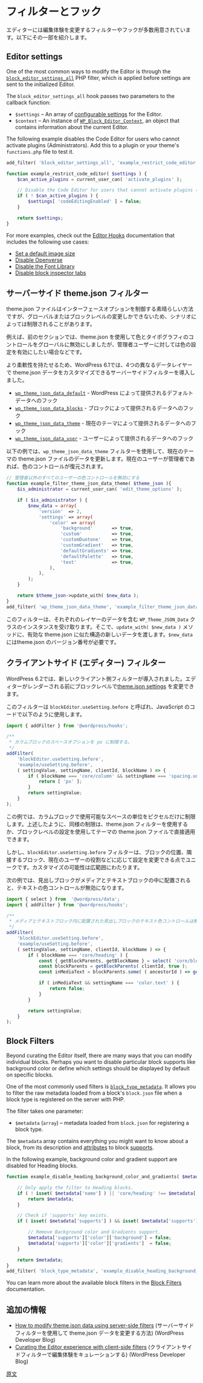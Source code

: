 <!-- 
# Filters and hooks
 -->
# フィルターとフック

<!-- 
The Editor provides numerous filters and hooks that allow you to modify the editing experience. Here are a few.
 -->
エディターには編集体験を変更するフィルターやフックが多数用意されています。以下にその一部を紹介します。

## Editor settings

One of the most common ways to modify the Editor is through the [`block_editor_settings_all`](https://developer.wordpress.org/reference/hooks/block_editor_settings_all/) PHP filter, which is applied before settings are sent to the initialized Editor. 

The `block_editor_settings_all` hook passes two parameters to the callback function:

- `$settings` – An array of [configurable settings](https://developer.wordpress.org/block-editor/reference-guides/filters/editor-filters/#editor-settings) for the Editor.
- `$context` – An instance of [`WP_Block_Editor_Context`](https://developer.wordpress.org/reference/classes/wp_block_editor_context/), an object that contains information about the current Editor.

The following example disables the Code Editor for users who cannot activate plugins (Administrators). Add this to a plugin or your theme's `functions.php` file to test it.

```php
add_filter( 'block_editor_settings_all', 'example_restrict_code_editor' );

function example_restrict_code_editor( $settings ) {
	$can_active_plugins = current_user_can( 'activate_plugins' );

	// Disable the Code Editor for users that cannot activate plugins (Administrators).
	if ( ! $can_active_plugins ) {
		$settings[ 'codeEditingEnabled' ] = false;
	}

	return $settings;
}
```

For more examples, check out the [Editor Hooks](https://developer.wordpress.org/block-editor/reference-guides/filters/editor-filters/) documentation that includes the following use cases: 

- [Set a default image size](https://developer.wordpress.org/block-editor/reference-guides/filters/editor-filters/#set-a-default-image-size)
- [Disable Openverse](https://developer.wordpress.org/block-editor/reference-guides/filters/editor-filters/#disable-openverse)
- [Disable the Font Library](https://developer.wordpress.org/block-editor/reference-guides/filters/editor-filters/#disable-the-font-library)
- [Disable block inspector tabs](https://developer.wordpress.org/block-editor/reference-guides/filters/editor-filters/#disable-block-inspector-tabs)

<!-- 
## Server-side theme.json filters
 -->
## サーバーサイド theme.json フィルター

<!-- 
The theme.json file is a great way to control interface options, but it only allows for global or block-level modifications, which can be limiting in some scenarios.
 -->
theme.json ファイルはインターフェースオプションを制御する素晴らしい方法ですが、グローバルまたはブロックレベルの変更しかできないため、シナリオによっては制限されることがあります。

<!-- 
For instance, in the previous section, color and typography controls were disabled globally using theme.json. But let's say you want to enable color settings for users who are Administrators. 
 -->
例えば、前のセクションでは、theme.json を使用して色とタイポグラフィのコントロールをグローバルに無効にしましたが、管理者ユーザーに対しては色の設定を有効にしたい場合などです。

<!-- 
To provide more flexibility, WordPress 6.1 introduced server-side filters allowing you to customize theme.json data at four different data layers.
 -->
より柔軟性を持たせるため、WordPress 6.1では、4つの異なるデータレイヤーで theme.json データをカスタマイズできるサーバーサイドフィルターを導入しました。

<!-- 
- [`wp_theme_json_data_default`](https://developer.wordpress.org/reference/hooks/wp_theme_json_data_default/) - Hooks into the default data provided by WordPress
- [`wp_theme_json_data_blocks`](https://developer.wordpress.org/reference/hooks/wp_theme_json_data_blocks/) - Hooks into the data provided by blocks.
- [`wp_theme_json_data_theme`](https://developer.wordpress.org/reference/hooks/wp_theme_json_data_theme/) - Hooks into the data provided by the current theme.
- [`wp_theme_json_data_user`](https://developer.wordpress.org/reference/hooks/wp_theme_json_data_user/) - Hooks into the data provided by the user.
 -->
- [`wp_theme_json_data_default`](https://developer.wordpress.org/reference/hooks/wp_theme_json_data_default/) - WordPress によって提供されるデフォルトデータへのフック
- [`wp_theme_json_data_blocks`](https://developer.wordpress.org/reference/hooks/wp_theme_json_data_blocks/) - ブロックによって提供されるデータへのフック
- [`wp_theme_json_data_theme`](https://developer.wordpress.org/reference/hooks/wp_theme_json_data_theme/) - 現在のテーマによって提供されるデータへのフック
- [`wp_theme_json_data_user`](https://developer.wordpress.org/reference/hooks/wp_theme_json_data_user/) - ユーザーによって提供されるデータへのフック

<!-- 
In the following example, the data from the current theme's theme.json file is updated using the `wp_theme_json_data_theme` filter. Color controls are restored if the current user is an Administrator.
 -->
以下の例では、`wp_theme_json_data_theme` フィルターを使用して、現在のテーマの theme.json ファイルのデータを更新します。現在のユーザーが管理者であれば、色のコントロールが復元されます。

<!-- 
```php
// Disable color controls for all users except Administrators.
function example_filter_theme_json_data_theme( $theme_json ){
    $is_administrator = current_user_can( 'edit_theme_options' );

    if ( $is_administrator ) {
        $new_data = array(
            'version'  => 2,
            'settings' => array(
                'color' => array(
                    'background'       => true,
                    'custom'           => true,
                    'customDuotone'    => true,
                    'customGradient'   => true,
                    'defaultGradients' => true,
                    'defaultPalette'   => true,
                    'text'             => true,
                ),
            ),
        );
    }

	return $theme_json->update_with( $new_data );
}
add_filter( 'wp_theme_json_data_theme', 'example_filter_theme_json_data_theme' );
```
 -->
```php
// 管理者以外のすべてのユーザーの色コントロールを無効にする
function example_filter_theme_json_data_theme( $theme_json ){
    $is_administrator = current_user_can( 'edit_theme_options' );

    if ( $is_administrator ) {
        $new_data = array(
            'version'  => 2,
            'settings' => array(
                'color' => array(
                    'background'       => true,
                    'custom'           => true,
                    'customDuotone'    => true,
                    'customGradient'   => true,
                    'defaultGradients' => true,
                    'defaultPalette'   => true,
                    'text'             => true,
                ),
            ),
        );
    }

	return $theme_json->update_with( $new_data );
}
add_filter( 'wp_theme_json_data_theme', 'example_filter_theme_json_data_theme' );
```

<!-- 
The filter receives an instance of the `WP_Theme_JSON_Data class` with the data for the respective layer. Then, you pass new data in a valid theme.json-like structure to the `update_with( $new_data )` method. A theme.json version number is required in `$new_data`. 
 -->
このフィルターは、それぞれのレイヤーのデータを含む `WP_Theme_JSON_Data` クラスのインスタンスを受け取ります。そこで、`update_with( $new_data )` メソッドに、有効な theme.json に似た構造の新しいデータを渡します。`$new_data`にはtheme.json のバージョン番号が必要です。

<!-- 
## Client-side (Editor) filters
 -->
## クライアントサイド (エディター) フィルター

<!-- 
WordPress 6.2 introduced a new client-side filter allowing you to modify block-level [theme.json settings](/docs/reference-guides/theme-json-reference/theme-json-living.md#settings) before the editor is rendered.
 -->
WordPress 6.2では、新しいクライアント側フィルターが導入されました。エディターがレンダーされる前にブロックレベルで[theme.json settings](https://ja.wordpress.org/team/handbook/block-editor/reference-guides/theme-json-reference/theme-json-living/#settings) を変更できます。

<!-- 
The filter is called `blockEditor.useSetting.before` and can be used in the JavaScript code as follows:
 -->
このフィルターは `blockEditor.useSetting.before` と呼ばれ、JavaScript のコードで以下のように使用します。

<!-- 
```js
import { addFilter } from '@wordpress/hooks';

/**
 * Limit the Column block's spacing options to pixels.
 */
addFilter(
	'blockEditor.useSetting.before',
	'example/useSetting.before',
	( settingValue, settingName, clientId, blockName ) => {
		if ( blockName === 'core/column' && settingName === 'spacing.units' ) {
			return [ 'px' ];
		}
		return settingValue;
	}
);
```
 -->
```js
import { addFilter } from '@wordpress/hooks';

/**
 * カラムブロックのスペースオプションを px に制限する。
 */
addFilter(
	'blockEditor.useSetting.before',
	'example/useSetting.before',
	( settingValue, settingName, clientId, blockName ) => {
		if ( blockName === 'core/column' && settingName === 'spacing.units' ) {
			return [ 'px' ];
		}
		return settingValue;
	}
);
```

<!-- 
This example will restrict the available spacing units for the Column block to just pixels. As discussed above, a similar restriction could be applied using theme.json filters or directly in a theme’s theme.json file using block-level settings.
 -->
この例では、カラムブロックで使用可能なスペースの単位をピクセルだけに制限します。上述したように、同様の制限は、theme.json フィルターを使用するか、ブロックレベルの設定を使用してテーマの theme.json ファイルで直接適用できます。

<!-- 
However, the `blockEditor.useSetting.before` filter is unique because it allows you to modify settings according to the block’s location, neighboring blocks, the current user’s role, and more. The possibilities for customization are extensive.
 -->
しかし、`blockEditor.useSetting.before` フィルターは、ブロックの位置、隣接するブロック、現在のユーザーの役割などに応じて設定を変更できる点でユニークです。カスタマイズの可能性は広範囲にわたります。

<!-- 
In the following example, text color controls are disabled for the Heading block whenever the block is placed inside of a Media & Text block.
 -->
次の例では、見出しブロックがメディアとテキストブロックの中に配置されると、テキストの色コントロールが無効になります。

<!-- 
```js
import { select } from  '@wordpress/data';
import { addFilter } from '@wordpress/hooks';

/**
 * Disable text color controls on Heading blocks when placed inside of Media & Text blocks.
 */
addFilter(
	'blockEditor.useSetting.before',
	'example/useSetting.before',
	( settingValue, settingName, clientId, blockName ) => {
		if ( blockName === 'core/heading' ) {
			const { getBlockParents, getBlockName } = select( 'core/block-editor' );
			const blockParents = getBlockParents( clientId, true );
			const inMediaText = blockParents.some( ( ancestorId ) => getBlockName( ancestorId ) === 'core/media-text' );

			if ( inMediaText && settingName === 'color.text' ) {
			    return false;
			}
		}

		return settingValue;
	}
);
```
 -->
```js
import { select } from  '@wordpress/data';
import { addFilter } from '@wordpress/hooks';

/**
 * メディアとテキストブロック内に配置された見出しブロックのテキスト色コントロールは無効化する。
 */
addFilter(
	'blockEditor.useSetting.before',
	'example/useSetting.before',
	( settingValue, settingName, clientId, blockName ) => {
		if ( blockName === 'core/heading' ) {
			const { getBlockParents, getBlockName } = select( 'core/block-editor' );
			const blockParents = getBlockParents( clientId, true );
			const inMediaText = blockParents.some( ( ancestorId ) => getBlockName( ancestorId ) === 'core/media-text' );

			if ( inMediaText && settingName === 'color.text' ) {
			    return false;
			}
		}

		return settingValue;
	}
);
```

## Block Filters

Beyond curating the Editor itself, there are many ways that you can modify individual blocks. Perhaps you want to disable particular block supports like background color or define which settings should be displayed by default on specific blocks.

One of the most commonly used filters is [`block_type_metadata`](https://developer.wordpress.org/reference/hooks/block_type_metadata/). It allows you to filter the raw metadata loaded from a block's `block.json` file when a block type is registered on the server with PHP. 

The filter takes one parameter:

- `$metadata` (`array`) – metadata loaded from `block.json` for registering a block type.

The `$metadata` array contains everything you might want to know about a block, from its description and [attributes](https://developer.wordpress.org/block-editor/reference-guides/block-api/block-attributes/) to block [supports](https://developer.wordpress.org/block-editor/reference-guides/block-api/block-supports/). 

In the following example, background color and gradient support are disabled for Heading blocks.

```php
function example_disable_heading_background_color_and_gradients( $metadata ) {

    // Only apply the filter to Heading blocks.
    if ( ! isset( $metadata['name'] ) || 'core/heading' !== $metadata['name'] ) {
        return $metadata;
    }

    // Check if 'supports' key exists.
    if ( isset( $metadata['supports'] ) && isset( $metadata['supports']['color'] ) ) {

        // Remove Background color and Gradients support.
        $metadata['supports']['color']['background'] = false;
        $metadata['supports']['color']['gradients']  = false;
    }

    return $metadata;
}
add_filter( 'block_type_metadata', 'example_disable_heading_background_color_and_gradients' );
```

You can learn more about the available block filters in the [Block Filters](https://developer.wordpress.org/block-editor/reference-guides/filters/block-filters/) documentation.

<!-- 
## Additional resources
 -->
## 追加の情報

<!-- 
- [How to modify theme.json data using server-side filters](https://developer.wordpress.org/news/2023/07/05/how-to-modify-theme-json-data-using-server-side-filters/) (WordPress Developer Blog)
- [Curating the Editor experience with client-side filters](https://developer.wordpress.org/news/2023/05/24/curating-the-editor-experience-with-client-side-filters/) (WordPress Developer Blog)
 -->
- [How to modify theme.json data using server-side filters](https://developer.wordpress.org/news/2023/07/05/how-to-modify-theme-json-data-using-server-side-filters/) (サーバーサイドフィルターを使用して theme.json データを変更する方法) (WordPress Developer Blog)
- [Curating the Editor experience with client-side filters](https://developer.wordpress.org/news/2023/05/24/curating-the-editor-experience-with-client-side-filters/) (クライアントサイドフィルターで編集体験をキュレーションする) (WordPress Developer Blog)

[原文](https://github.com/WordPress/gutenberg/blob/trunk/docs/how-to-guides/curating-the-editor-experience/filters-and-hooks.md)